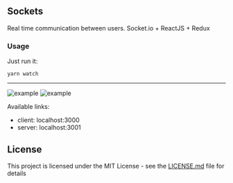 ## Sockets
Real time communication between users.
Socket.io + ReactJS + Redux

### Usage

Just run it:
```
yarn watch
```

---------------

![example](sources/starting.gif)
![example](sources/exp.gif)

Available links:
- client: localhost:3000
- server: localhost:3001


## License

This project is licensed under the MIT License - see the [LICENSE.md](LICENSE.md) file for details